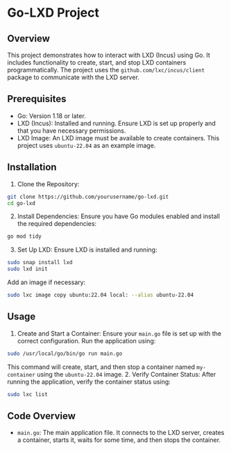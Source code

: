 # Go-LXD Project
## Overview
This project demonstrates how to interact with LXD (Incus) using Go. It includes functionality to create, start, and stop LXD containers programmatically. The project uses the `github.com/lxc/incus/client` package to communicate with the LXD server.
## Prerequisites
- Go: Version 1.18 or later.
- LXD (Incus): Installed and running. Ensure LXD is set up properly and that you have necessary permissions.
- LXD Image: An LXD image must be available to create containers. This project uses `ubuntu-22.04` as an example image.
## Installation
1. Clone the Repository:
```sh
git clone https://github.com/yourusername/go-lxd.git
cd go-lxd
```
2. Install Dependencies:
Ensure you have Go modules enabled and install the required dependencies:
```sh
go mod tidy
```
3. Set Up LXD:
Ensure LXD is installed and running:
```sh
sudo snap install lxd
sudo lxd init
```
Add an image if necessary:
```sh
sudo lxc image copy ubuntu:22.04 local: --alias ubuntu-22.04
```
## Usage
1. Create and Start a Container:
Ensure your `main.go` file is set up with the correct configuration. Run the application using:
```sh
sudo /usr/local/go/bin/go run main.go
```
This command will create, start, and then stop a container named `my-container` using the `ubuntu-22.04` image.
2. Verify Container Status:
After running the application, verify the container status using:
```sh
sudo lxc list
```
## Code Overview
- `main.go`: The main application file. It connects to the LXD server, creates a container, starts it, waits for some time, and then stops the container.